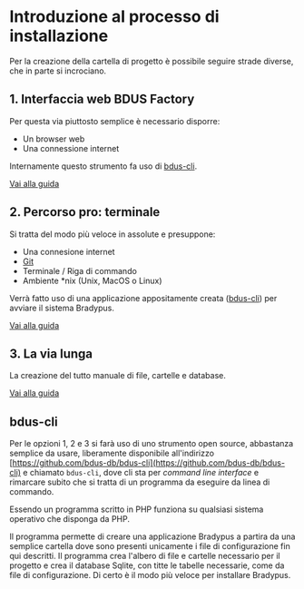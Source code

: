 # Introduzione al processo di installazione

Per la creazione della cartella di progetto è possibile
seguire strade diverse, che in parte si incrociano.

## 1. Interfaccia web BDUS Factory 
Per questa via piuttosto semplice è necessario disporre:
- Un browser web
- Una connessione internet

Internamente questo strumento fa uso di [bdus-cli](#bdus-cli).

[Vai alla guida](bdus-factory)

## 2. Percorso pro: terminale
Si tratta del modo più veloce in assolute e presuppone:
- Una connesione internet
- [Git](https://git-scm.com/)
- Terminale / Riga di commando
- Ambiente *nix (Unix, MacOS o Linux)

Verrà fatto uso di una applicazione appositamente creata 
([bdus-cli](#bdus-cli)) per avviare il sistema Bradypus.

[Vai alla guida](cli-pro)


## 3. La via lunga
La creazione del tutto manuale di file, cartelle e database.

[Vai alla guida](manual)

## bdus-cli
Per le opzioni 1, 2 e 3 si farà uso di uno strumento
open source, abbastanza semplice da usare, liberamente disponibile
all'indirizzo [https://github.com/bdus-db/bdus-cli](https://github.com/bdus-db/bdus-cli)
e chiamato `bdus-cli`, dove cli sta per _command line interface_ e rimarcare
subito che si tratta di un programma da eseguire da linea di commando.

Essendo un programma scritto in PHP funziona su qualsiasi sistema operativo che
disponga da PHP.

Il programma permette di creare una applicazione Bradypus a partira da una semplice cartella
dove sono presenti unicamente i file di configurazione fin qui descritti.
Il programma crea l'albero di file e cartelle necessario per il progetto e crea
il database Sqlite, con titte le tabelle necessarie, come da file di configurazione.
Di certo è il modo più veloce per installare Bradypus.